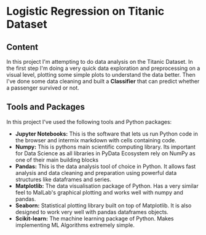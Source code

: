 # Logistic Regression on Titanic Dataset

## Content

In this project I'm attempting to do data analysis on the Titanic Dataset. In the first step I'm doing a very quick data exploration and preprocessing on a visual level, plotting some simple plots to understand the data better. Then I've done some data cleaning and built a **Classifier** that can predict whether a passenger survived or not.

## Tools and Packages

In this project I've used the following tools and Python packages:
* **Jupyter Notebooks:** This is the software that lets us run Python code in the browser and intermix markdown with cells containing code.
* **Numpy:** This is pythons main scientific computing library. Its important for Data Science as all libraries in PyData Ecosystem rely on NumPy as one of their main building blocks
* **Pandas:** This is the data analysis tool of choice in Python. It allows fast analysis and data cleaning and preparation using powerful data structures like dataframes and series.
* **Matplotlib:** The data visualisation package of Python. Has a very similar feel to MalLab's graphical plotting and works well with numpy and pandas.
* **Seaborn:**  Statistical plotting library built on top of Matplotlib. It is also designed to work very well with pandas dataframes objects.
* **Scikit-learn:** The machine learning package of Python. Makes implementing ML Algorithms extremely simple. 
